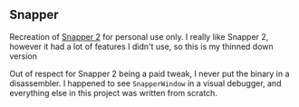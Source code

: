 ## Snapper

Recreation of [Snapper 2](http://cydia.saurik.com/package/com.jontelang.snapper/) for personal use only. I really like Snapper 2, however it had a lot of features I didn't use, so this is my thinned down version

Out of respect for Snapper 2 being a paid tweak, I never put the binary in a disassembler. I happened to see `SnapperWindow` in a visual debugger, and everything else in this project was written from scratch. 
